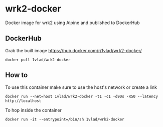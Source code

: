 # wrk2-docker
Docker image for wrk2 using Alpine and published to DockerHub

## DockerHub
Grab the built image https://hub.docker.com/r/1vlad/wrk2-docker/

```
docker pull 1vlad/wrk2-docker
```

## How to

To use this container make sure to use the host's network or create a link
```
docker run --net=host 1vlad/wrk2-docker -t1 -c1 -d90s -R50 --latency http://localhost
```

To hop inside the container
```
docker run -it --entrypoint=/bin/sh 1vlad/wrk2-docker
```
